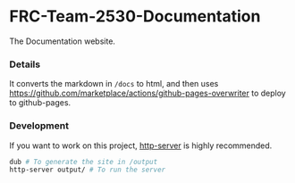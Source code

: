 # FRC-Team-2530-Documentation
The Documentation website.

### Details
It converts the markdown in `/docs` to html, and then uses https://github.com/marketplace/actions/github-pages-overwriter to deploy to github-pages.

### Development
If you want to work on this project, [http-server](https://www.npmjs.com/package/http-server) is highly recommended. 

```bash
dub # To generate the site in /output
http-server output/ # To run the server
```